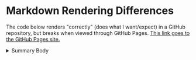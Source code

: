 ---
---

# Markdown Rendering Differences

The code below renders "correctly" (does what I want/expect) in a GitHub repository, but breaks when viewed through GitHub Pages. [This link goes to the GitHub Pages site.][ghp]

<details>
  <summary>
    Summary Body
  </summary>
  
## The Details
* Thing 1
* Thing 2
  
</details>

[ghp]: <https://douglasurner.github.io/Markdown-Rendering-Differences/README.html>
